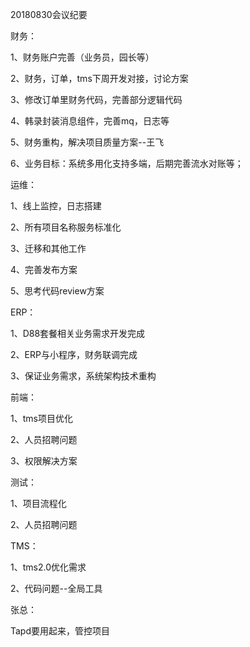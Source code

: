 20180830会议纪要

财务：

1、财务账户完善（业务员，园长等）

2、财务，订单，tms下周开发对接，讨论方案

3、修改订单里财务代码，完善部分逻辑代码

4、韩录封装消息组件，完善mq，日志等

5、财务重构，解决项目质量方案--王飞

6、业务目标：系统多用化支持多端，后期完善流水对账等；

运维：

1、线上监控，日志搭建

2、所有项目名称服务标准化

3、迁移和其他工作

4、完善发布方案

5、思考代码review方案

ERP：

1、D88套餐相关业务需求开发完成

2、ERP与小程序，财务联调完成

3、保证业务需求，系统架构技术重构

前端：

1、tms项目优化

2、人员招聘问题

3、权限解决方案

测试：

1、项目流程化

2、人员招聘问题

TMS：

1、tms2.0优化需求

2、代码问题--全局工具

张总：

Tapd要用起来，管控项目


